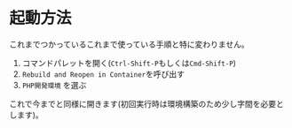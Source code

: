 
# 起動方法

これまでつかっているこれまで使っている手順と特に変わりません。

1. コマンドパレットを開く(`Ctrl-Shift-P`もしくは`Cmd-Shift-P`)
2. `Rebuild and Reopen in Container`を呼び出す
3. `PHP開発環境` を選ぶ

これで今までと同様に開きます(初回実行時は環境構築のため少し字間を必要とします)。

